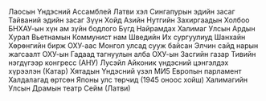 Лаосын Үндэсний Ассамблей
Латви хэл
Сингапурын эдийн засаг
Тайваний эдийн засаг
Зүүн Хойд Азийн Нутгийн Захиргаадын Холбоо
БНХАУ-ын хүн ам зүйн бодлого
Бүгд Найрамдах Халимаг Улсын Ардын Хурал
Вьетнамын Коммунист нам
Шведийн Их сургуулиуд
Шанхайн Хөрөнгийн бирж
ОХУ-аас Монгол улсад сууж байсан Элчин сайд нарын жагсаалт
ОХУ-ын Гадаад тагнуулын алба
ОХУ-ын Засгийн газар
Тивийн нэгдүгээр конгресс (АНУ)
Лусэйл Айконик үндэсний цэнгэлдэх хүрээлэн (Катар)
Хятадын Үндэсний үзэл
МИ5
Европын парламент
Халдалагад өртсөн Японы улс төрчид (1945 оноос хойш)
Халимагийн Улсын Драмын театр
Сейм (Латви)
